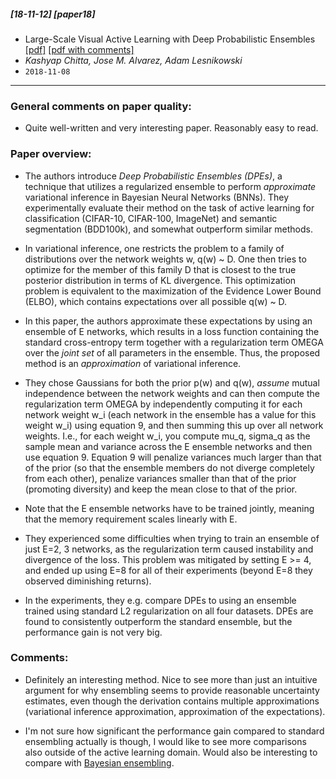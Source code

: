 ##### [18-11-12] [paper18]
- Large-Scale Visual Active Learning with Deep Probabilistic Ensembles [[pdf]](https://arxiv.org/abs/1811.03575) [[pdf with comments]](https://github.com/fregu856/papers/blob/master/commented_pdfs/Large-Scale%20Visual%20Active%20Learning%20with%20Deep%20Probabilistic%20Ensembles_.pdf)
- *Kashyap Chitta, Jose M. Alvarez, Adam Lesnikowski*
- `2018-11-08`

****

### General comments on paper quality:
- Quite well-written and very interesting paper. Reasonably easy to read.

### Paper overview:
- The authors introduce *Deep Probabilistic Ensembles (DPEs)*, a technique that utilizes a regularized ensemble to perform *approximate* variational inference in Bayesian Neural Networks (BNNs). They experimentally evaluate their method on the task of active learning for classification (CIFAR-10, CIFAR-100, ImageNet) and semantic segmentation (BDD100k), and somewhat outperform similar methods.

- In variational inference, one restricts the problem to a family of distributions over the network weights w, q(w) ~ D. One then tries to optimize for the member of this family D that is closest to the true posterior distribution in terms of KL divergence. This optimization problem is equivalent to the maximization of the Evidence Lower Bound (ELBO), which contains expectations over all possible q(w) ~ D.

- In this paper, the authors approximate these expectations by using an ensemble of E networks, which results in a loss function containing the standard cross-entropy term together with a regularization term OMEGA over the *joint set* of all parameters in the ensemble. Thus, the proposed method is an *approximation* of variational inference.

- They chose Gaussians for both the prior p(w) and q(w), *assume* mutual independence between the network weights and can then compute the regularization term OMEGA by independently computing it for each network weight w_i (each network in the ensemble has a value for this weight w_i) using equation 9, and then summing this up over all network weights. I.e., for each weight w_i, you compute mu_q, sigma_q as the sample mean and variance across the E ensemble networks and then use equation 9. Equation 9 will penalize variances much larger than that of the prior (so that the ensemble members do not diverge completely from each other), penalize variances smaller than that of the prior (promoting diversity) and keep the mean close to that of the prior.

- Note that the E ensemble networks have to be trained jointly, meaning that the memory requirement scales linearly with E.

- They experienced some difficulties when trying to train an ensemble of just E=2, 3 networks, as the regularization term caused instability and divergence of the loss. This problem was mitigated by setting E >= 4, and ended up using E=8 for all of their experiments (beyond E=8 they observed diminishing returns).

- In the experiments, they e.g. compare DPEs to using an ensemble trained using standard L2 regularization on all four datasets. DPEs are found to consistently outperform the standard ensemble, but the performance gain is not very big.
 
### Comments:
- Definitely an interesting method. Nice to see more than just an intuitive argument for why ensembling seems to provide reasonable uncertainty estimates, even though the derivation contains multiple approximations (variational inference approximation, approximation of the expectations). 

- I'm not sure how significant the performance gain compared to standard ensembling actually is though, I would like to see more comparisons also outside of the active learning domain. Would also be interesting to compare with [Bayesian ensembling](https://github.com/fregu856/papers/blob/master/summaries/Uncertainty%20in%20Neural%20Networks:%20Bayesian%20Ensembling.md).
